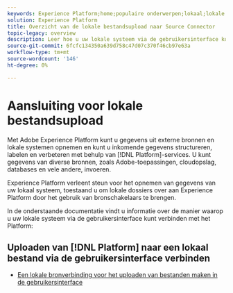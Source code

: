 ```yaml
---
keywords: Experience Platform;home;populaire onderwerpen;lokaal;lokale bestandsupload;lokaal systeem
solution: Experience Platform
title: Overzicht van de lokale bestandsupload naar Source Connector
topic-legacy: overview
description: Leer hoe u uw lokale systeem via de gebruikersinterface kunt verbinden met Adobe Experience Platform
source-git-commit: 6fcfc134350a639d758c47d07c370f46cb97e63a
workflow-type: tm+mt
source-wordcount: '146'
ht-degree: 0%

---
```


# Aansluiting voor lokale bestandsupload

Met Adobe Experience Platform kunt u gegevens uit externe bronnen en lokale systemen opnemen en kunt u inkomende gegevens structureren, labelen en verbeteren met behulp van [!DNL Platform]-services. U kunt gegevens van diverse bronnen, zoals Adobe-toepassingen, cloudopslag, databases en vele andere, invoeren.

Experience Platform verleent steun voor het opnemen van gegevens van uw lokaal systeem, toestaand u om lokale dossiers over aan Experience Platform door het gebruik van bronschakelaars te brengen.

In de onderstaande documentatie vindt u informatie over de manier waarop u uw lokale systeem via de gebruikersinterface kunt verbinden met het Platform:

## Uploaden van [!DNL Platform] naar een lokaal bestand via de gebruikersinterface verbinden

- [Een lokale bronverbinding voor het uploaden van bestanden maken in de gebruikersinterface](../../tutorials/ui/create/local-system/local-file-upload.md)
